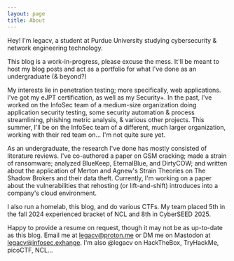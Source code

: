 ```yaml
---
layout: page
title: About
---
```


Hey! I'm legacv, a student at Purdue University studying cybersecurity & network engineering technology.

This blog is a work-in-progress, please excuse the mess. It'll be meant to host my blog posts and act as a portfolio for what I've done as an undergraduate (& beyond?)

My interests lie in penetration testing; more specifically, web applications. I've got my eJPT certification, as well as my Security+. In the past, I've worked on the InfoSec team of a medium-size organization doing application security testing, some security automation & process streamlining, phishing metric analysis, & various other projects. This summer, I'll be on the InfoSec team of a different, much larger organization, working with their red team on... I'm not quite sure yet.

As an undergraduate, the research I've done has mostly consisted of literature reviews. I've co-authored a paper on GSM cracking; made a strain of ransomware; analyzed BlueKeep, EternalBlue, and DirtyCOW; and written about the application of Merton and Agnew's Strain Theories on The Shadow Brokers and their data theft. Currently, I'm working on a paper about the vulnerabilities that rehosting (or lift-and-shift) introduces into a company's cloud environment. 

I also run a homelab, this blog, and do various CTFs. My team placed 5th in the fall 2024 experienced bracket of NCL and 8th in CyberSEED 2025.

Happy to provide a resume on request, though it may not be as up-to-date as this blog. Email me at legacv@proton.me or DM me on Mastodon at legacv@infosec.exhange. I'm also @legacv on HackTheBox, TryHackMe, picoCTF, NCL... 